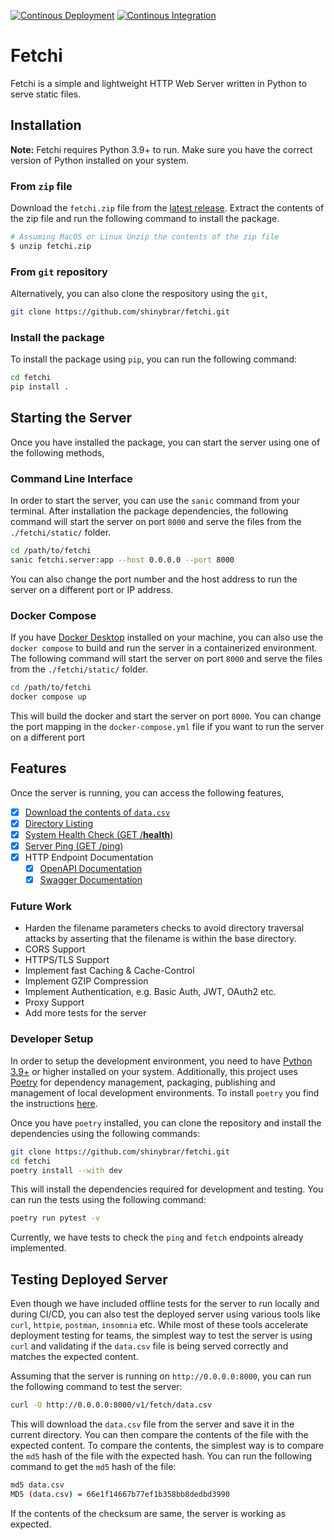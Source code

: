 [![Continous Deployment](https://github.com/shinybrar/fetchi/actions/workflows/deployment.yml/badge.svg)](https://github.com/shinybrar/fetchi/actions/workflows/deployment.yml) [![Continous Integration](https://github.com/shinybrar/fetchi/actions/workflows/integration.yml/badge.svg)](https://github.com/shinybrar/fetchi/actions/workflows/integration.yml)

# Fetchi

Fetchi is a simple and lightweight HTTP Web Server written in Python to serve static files.

## Installation

**Note:** Fetchi requires Python 3.9+ to run. Make sure you have the correct version of Python installed on your system.

### From `zip` file

Download the `fetchi.zip` file from the [latest release](https://github.com/shinybrar/fetchi/releases). Extract the contents of the zip file and run the following command to install the package.

```bash
# Assuming MacOS or Linux Unzip the contents of the zip file
$ unzip fetchi.zip
```

### From `git` repository

Alternatively, you can also clone the respository using the `git`,

```bash
git clone https://github.com/shinybrar/fetchi.git
```

### Install the package

To install the package using `pip`, you can run the following command:

```bash
cd fetchi
pip install .
```

## Starting the Server

Once you have installed the package, you can start the server using one of the following methods,

### Command Line Interface

In order to start the server, you can use the `sanic` command from your terminal. After installation the package dependencies, the following command will start the server on port `8000` and serve the files from the `./fetchi/static/` folder.

```bash
cd /path/to/fetchi
sanic fetchi.server:app --host 0.0.0.0 --port 8000
```

You can also change the port number and the host address to run the server on a different port or IP address.

### Docker Compose

If you have [Docker Desktop](https://www.docker.com/products/docker-desktop/) installed on your machine, you can also use the `docker compose` to build and run the server in a containerized environment. The following command will start the server on port `8000` and serve the files from the `./fetchi/static/` folder.

```bash
cd /path/to/fetchi
docker compose up
```

This will build the docker and start the server on port `8000`. You can change the port mapping in the `docker-compose.yml` file if you want to run the server on a different port

## Features

Once the server is running, you can access the following features,

- [x] [Download the contents of `data.csv`](http://0.0.0.0:8000/v1/fetch/data.csv)
- [x] [Directory Listing](http://0.0.0.0:8000/static/)
- [x] [System Health Check (GET /__health__)](http://0.0.0.0:8000/__health__)
- [x] [Server Ping (GET /ping)](http://0.0.0.0:8000/ping)
- [x] HTTP Endpoint Documentation
  - [x] [OpenAPI Documentation](http://0.0.0.0:8000/docs)
  - [x] [Swagger Documentation](http://0.0.0.0:8000/docs/swagger)

### Future Work

- Harden the filename parameters checks to avoid directory traversal attacks by asserting that the filename is within the base directory.
- CORS Support
- HTTPS/TLS Support
- Implement fast Caching & Cache-Control
- Implement GZIP Compression
- Implement Authentication, e.g. Basic Auth, JWT, OAuth2 etc.
- Proxy Support
- Add more tests for the server

### Developer Setup

In order to setup the development environment, you need to have [Python 3.9+](https://www.python.org/downloads/release/python-3110/) or higher installed on your system. Additionally, this project uses [Poetry](https://python-poetry.org/) for dependency management, packaging, publishing and management of local development environments. To install `poetry` you find the instructions [here](https://python-poetry.org/docs/#installation).

Once you have `poetry` installed, you can clone the repository and install the dependencies using the following commands:


```bash
git clone https://github.com/shinybrar/fetchi.git
cd fetchi
poetry install --with dev
```

This will install the dependencies required for development and testing. You can run the tests using the following command:

```bash
poetry run pytest -v
```

Currently, we have tests to check the `ping` and `fetch` endpoints already implemented.

## Testing Deployed Server

Even though we have included offline tests for the server to run locally and during CI/CD, you can also test the deployed server using various tools like `curl`, `httpie`, `postman`, `insomnia` etc. While most of these tools accelerate deployment testing for teams, the simplest way to test the server is using `curl` and validating if the `data.csv` file is being served correctly and matches the expected content.

Assuming that the server is running on `http://0.0.0.0:8000`, you can run the following command to test the server:

```bash
curl -O http://0.0.0.0:8000/v1/fetch/data.csv
```

This will download the `data.csv` file from the server and save it in the current directory. You can then compare the contents of the file with the expected content. To compare the contents, the simplest way is to compare the `md5` hash of the file with the expected hash. You can run the following command to get the `md5` hash of the file:

```bash
md5 data.csv
MD5 (data.csv) = 66e1f14667b77ef1b358bb8dedbd3990
```

If the contents of the checksum are same, the server is working as expected.

